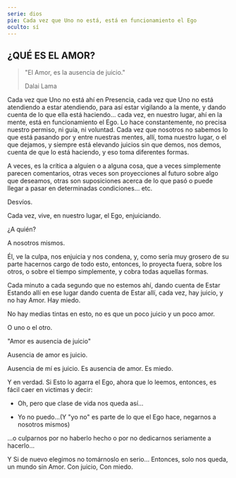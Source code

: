 ```yaml
---
serie: dios
pie: Cada vez que Uno no está, está en funcionamiento el Ego
oculto: sí
---
```


## ¿QUÉ ES EL AMOR?

>"El Amor, es la ausencia de juicio."
>
>Dalai Lama

Cada vez que Uno no está ahí en Presencia, cada vez que Uno no está atendiendo a estar atendiendo, para así estar vigilando a la mente, y dando cuenta de lo que ella está haciendo… cada vez, en nuestro lugar, ahí en la mente, está en funcionamiento el Ego. Lo hace constantemente, no precisa nuestro permiso, ni guía, ni voluntad. Cada vez que nosotros no sabemos lo que está pasando por y entre nuestras mentes, allí, toma nuestro lugar, o el que dejamos, y siempre está elevando juicios sin que demos, nos demos, cuenta de que lo está haciendo, y eso toma diferentes formas.

A veces, es la crítica a alguien o a alguna cosa, que a veces simplemente parecen comentarios, otras veces son proyecciones al futuro sobre algo que deseamos, otras son suposiciones acerca de lo que pasó o puede llegar a pasar en determinadas condiciones… etc.

Desvíos.

Cada vez, vive, en nuestro lugar, el Ego, enjuiciando.

¿A quién?

A nosotros mismos.

Él, ve la culpa, nos enjuicia y nos condena, y, como sería muy grosero de su parte hacernos cargo de todo esto, entonces, lo proyecta fuera, sobre los otros, o sobre el tiempo simplemente, y cobra todas aquellas formas.

Cada minuto a cada segundo que no estemos ahí, dando cuenta de Estar Estando allí en ese lugar dando cuenta de Estar allí, cada vez, hay juicio, y no hay Amor. Hay miedo.

No hay medias tintas en esto, no es que un poco juicio y un poco amor.

O uno o el otro.

"Amor es ausencia de juicio"

Ausencia de amor es juicio.

Ausencia de mí es juicio. Es ausencia de amor. Es miedo.

Y en verdad. Si Esto lo agarra el Ego, ahora que lo leemos, entonces, es fácil caer en victimas y decir:

- Oh, pero que clase de vida nos queda así…

- Yo no puedo...(Y "yo no" es parte de lo que el Ego hace, negarnos a nosotros mismos)

…o culparnos por no haberlo hecho o por no dedicarnos seriamente a hacerlo…

Y Si de nuevo elegimos no tomárnoslo en serio… Entonces, solo nos queda, un mundo sin Amor. Con juicio, Con miedo.
